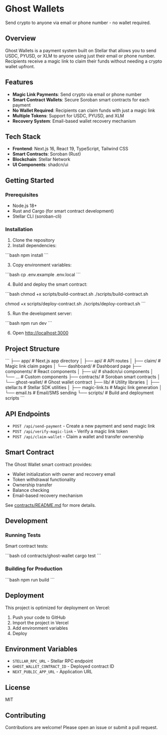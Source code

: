 # Ghost Wallets

Send crypto to anyone via email or phone number - no wallet required.

## Overview

Ghost Wallets is a payment system built on Stellar that allows you to send USDC, PYUSD, or XLM to anyone using just their email or phone number. Recipients receive a magic link to claim their funds without needing a crypto wallet upfront.

## Features

- **Magic Link Payments**: Send crypto via email or phone number
- **Smart Contract Wallets**: Secure Soroban smart contracts for each payment
- **No Wallet Required**: Recipients can claim funds with just a magic link
- **Multiple Tokens**: Support for USDC, PYUSD, and XLM
- **Recovery System**: Email-based wallet recovery mechanism

## Tech Stack

- **Frontend**: Next.js 16, React 19, TypeScript, Tailwind CSS
- **Smart Contracts**: Soroban (Rust)
- **Blockchain**: Stellar Network
- **UI Components**: shadcn/ui

## Getting Started

### Prerequisites

- Node.js 18+
- Rust and Cargo (for smart contract development)
- Stellar CLI (soroban-cli)

### Installation

1. Clone the repository
2. Install dependencies:

\`\`\`bash
npm install
\`\`\`

3. Copy environment variables:

\`\`\`bash
cp .env.example .env.local
\`\`\`

4. Build and deploy the smart contract:

\`\`\`bash
chmod +x scripts/build-contract.sh
./scripts/build-contract.sh

chmod +x scripts/deploy-contract.sh
./scripts/deploy-contract.sh
\`\`\`

5. Run the development server:

\`\`\`bash
npm run dev
\`\`\`

6. Open [http://localhost:3000](http://localhost:3000)

## Project Structure

\`\`\`
├── app/                    # Next.js app directory
│   ├── api/               # API routes
│   ├── claim/             # Magic link claim pages
│   └── dashboard/         # Dashboard page
├── components/            # React components
│   ├── ui/               # shadcn/ui components
│   └── ...               # Custom components
├── contracts/            # Soroban smart contracts
│   └── ghost-wallet/     # Ghost wallet contract
├── lib/                  # Utility libraries
│   ├── stellar.ts        # Stellar SDK utilities
│   ├── magic-link.ts     # Magic link generation
│   └── email.ts          # Email/SMS sending
└── scripts/              # Build and deployment scripts
\`\`\`

## API Endpoints

- `POST /api/send-payment` - Create a new payment and send magic link
- `POST /api/verify-magic-link` - Verify a magic link token
- `POST /api/claim-wallet` - Claim a wallet and transfer ownership

## Smart Contract

The Ghost Wallet smart contract provides:

- Wallet initialization with owner and recovery email
- Token withdrawal functionality
- Ownership transfer
- Balance checking
- Email-based recovery mechanism

See [contracts/README.md](contracts/README.md) for more details.

## Development

### Running Tests

Smart contract tests:

\`\`\`bash
cd contracts/ghost-wallet
cargo test
\`\`\`

### Building for Production

\`\`\`bash
npm run build
\`\`\`

## Deployment

This project is optimized for deployment on Vercel:

1. Push your code to GitHub
2. Import the project in Vercel
3. Add environment variables
4. Deploy

## Environment Variables

- `STELLAR_RPC_URL` - Stellar RPC endpoint
- `GHOST_WALLET_CONTRACT_ID` - Deployed contract ID
- `NEXT_PUBLIC_APP_URL` - Application URL

## License

MIT

## Contributing

Contributions are welcome! Please open an issue or submit a pull request.
